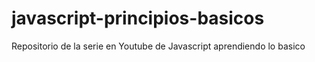# javascript-principios-basicos
Repositorio de la serie en Youtube de Javascript aprendiendo lo basico
